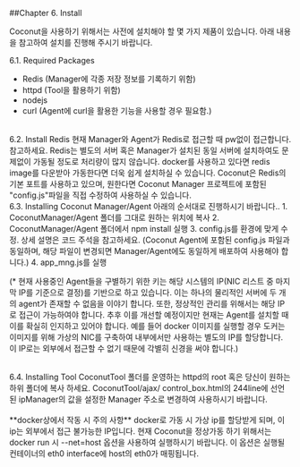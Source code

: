 ##Chapter 6. Install

 Coconut을 사용하기 위해서는 사전에 설치해야 할 몇 가지 제품이 있습니다. 아래 내용을 참고하여 설치를 진행해 주시기 바랍니다.

6.1. Required Packages
-	Redis (Manager에 각종 저장 정보를 기록하기 위함)
-	httpd (Tool을 활용하기 위함)
-	nodejs
-	curl (Agent에 curl을 활용한 기능을 사용할 경우 필요함.)

<BR>
6.2. Install Redis  
현재 Manager와 Agent가 Redis로 접근할 때 pw없이 접근합니다. 참고하세요. Redis는 별도의 서버 혹은 Manager가 설치된 동일 서버에 설치하여도 문제없이 가동될 정도로 처리량이 많지 않습니다. docker를 사용하고 있다면 redis image를 다운받아 가동한다면 더욱 쉽게 설치하실 수 있습니다. Coconut은 Redis의 기본 포트를 사용하고 있으며, 원한다면 Coconut Manager 프로젝트에 포함된 "config.js"파일을 직접 수정하여 사용하실 수 있습니다.

<BR>
6.3. Installing Coconut Manager/Agent  
아래의 순서대로 진행하시기 바랍니다..
1. CoconutManager/Agent 폴더를 그대로 원하는 위치에 복사
2. CoconutManager/Agent 폴더에서 npm install 실행
3. config.js를 환경에 맞게 수정. 상세 설명은 코드 주석을 참고하세요.
  (Coconut Agent에 포함된 config.js 파일과 동일하며, 해당 파일이 변경되면 Manager/Agent에도 동일하게 배포하여 사용해야 합니다.)
4. app_mng.js를 실행

(* 현재 사용중인 Agent들을 구별하기 위한 키는 해당 시스템의 IP(NIC 리스트 중 마지막 IP를 기준으로 결정)를 기반으로 하고 있습니다. 이는 하나의 물리적인 서버에 두 개의 agent가 존재할 수 없음을 이야기 합니다. 또한, 정상적인 관리를 위해서는 해당 IP로 접근이 가능하여야 합니다. 추후 이를 개선할 예정이지만 현재는 Agent를 설치할 때 이를 확실히 인지하고 있어야 합니다. 예를 들어 docker 이미지를 실행할 경우 도커는 이미지를 위해 가상의 NIC를 구축하여 내부에서만 사용하는 별도의 IP를 할당합니다. 이 IP로는 외부에서 접근할 수 없기 때문에 각별히 신경을 써야 합니다.)

<BR>
6.4. Installing Tool  
CoconutTool 폴더를 운영하는 httpd의 root 혹은 당신이 원하는 하위 폴더에 복사 하세요.
CoconutTool/ajax/ control_box.html의 244line에 선언된 ipManager의 값을 설정한 Manager 주소로 변경하여 사용하시기 바랍니다.

<BR>
<BR>
**docker상에서 작동 시 주의 사항**  
docker로 가동 시 가상 ip를 할당받게 되며, 이 ip는 외부에서 접근 불가능한 IP입니다. 현재 Coconut을 정상가동 하기 위해서는 docker run 시 --net=host 옵션을 사용하여 실행하시기 바랍니다. 이 옵션은 실행될 컨테이너의 eth0 interface에 host의 eth0가 매핑됩니다.


 
